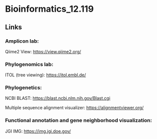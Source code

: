 # Bioinformatics_12.119

## Links
### Amplicon lab:

Qiime2 View: https://view.qiime2.org/

### Phylogenomics lab:

ITOL (tree viewing): https://itol.embl.de/

### Phylogenetics:

NCBI BLAST: https://blast.ncbi.nlm.nih.gov/Blast.cgi

Multiple sequence alignment visualizer: https://alignmentviewer.org/

### Functional annotation and gene neighborhood visualization:

JGI IMG: https://img.jgi.doe.gov/
